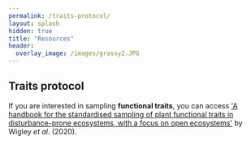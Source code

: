 ```yaml
---
permalink: /traits-protocol/
layout: splash
hidden: true
title: "Resources"
header:
  overlay_image: /images/grassy2.JPG
---
```


## Traits protocol

If you are interested in sampling **functional traits**, you can access <a href="https://www.publish.csiro.au/bt/pdf/BT20048">'A handbook for the standardised sampling of plant functional traits in disturbance-prone ecosystems, with a focus on open ecosystems'</a> by Wigley *et al*. (2020).
